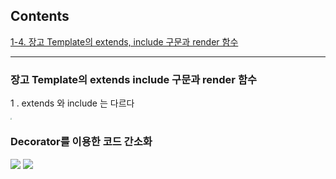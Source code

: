 ## Contents

[1-4. 장고 Template의 extends, include 구문과 render 함수](#장고-template의-extends-include-구문과-render-함수)

---

### 장고 Template의 extends include 구문과 render 함수

1 . extends 와 include 는 다르다

<img src="https://user-images.githubusercontent.com/56385667/142998697-21f1d51e-845c-4a63-ba4f-645bb7325f17.png" style="zoom: 15%"/>

### Decorator를 이용한 코드 간소화

<img src="https://user-images.githubusercontent.com/56385667/143874026-b0810a5f-fd14-4975-911d-36fbe25a14f5.png" />

<img src="https://user-images.githubusercontent.com/56385667/143874035-fb3b81d6-eb4b-4c0f-8193-a5d3d803082c.png" />


